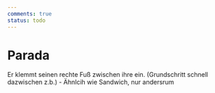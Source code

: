 ```yaml
---
comments: true
status: todo
---
```

# Parada

Er klemmt seinen rechte Fuß zwischen ihre ein. (Grundschritt schnell dazwischen z.b.) - Ähnlcih wie Sandwich, nur andersrum
